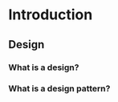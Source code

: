 # Introduction


<!-- The next section explains why writing code without a good design is -->
<!-- not a good solution in the long run and why you should never start -->
<!-- coding until you have a clear understanding of the problem and the -->
<!-- design choices available to you. -->

## Design

### What is a design?
### What is a design pattern?


<!--
Should I cover design patterns from ASD? YES

Should I cover UML? ... maybe not!

Introduction to other languages!

Design patterns:
- SOLID vs GRASP
- Design patterns for OOP and/or FP
- Testing to check that it works!
-->

